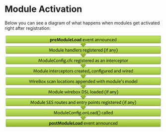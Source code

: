 # Module Activation

Below you can see a diagram of what happens when modules get activated right after registration:


![](../../images/ModulesActivation.jpg)